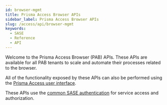 ```yaml
---
id: browser-mgmt
title: Prisma Access Browser APIs
sidebar_label: Prisma Access Browser APIs
slug: /access/api/browser-mgmt
keywords:
  - SASE
  - Reference
  - API
---
```


Welcome to the Prisma Access Browser (PAB) APIs. These APIs are available for all PAB tenants to scale and automate their processes related to the browser.

All of the functionality exposed by these APIs can also be performed using the
[Prisma Access user interface](https://docs.paloaltonetworks.com/prisma/prisma-access/prisma-access-cloud-managed-admin.html).

These APIs use the [common SASE authentication](/sase/docs/getstarted) for service access and authorization.
